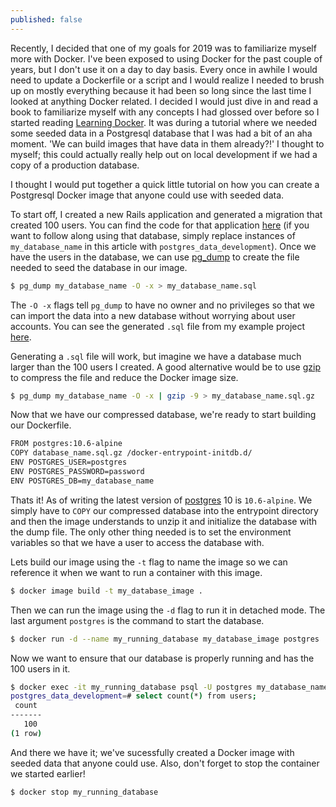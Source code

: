 ```yaml
---
published: false
---
```

Recently, I decided that one of my goals for 2019 was to familiarize myself more with Docker. I've been exposed to using Docker for the past couple of years, but I don't use it on a day to day basis. Every once in awhile I would need to update a Dockerfile or a script and I would realize I needed to brush up on mostly everything because it had been so long since the last time I looked at anything Docker related. I decided I would just dive in and read a book to familiarize myself with any concepts I had glossed over before so I started reading [Learning Docker](). It was during a tutorial where we needed some seeded data in a Postgresql database that I was had a bit of an aha moment. 'We can build images that have data in them already?!' I thought to myself; this could actually really help out on local development if we had a copy of a production database. 

I thought I would put together a quick little tutorial on how you can create a Postgresql Docker image that anyone could use with seeded data.

To start off, I created a new Rails application and generated a migration that created 100 users. You can find the code for that application [here](https://github.com/jer-k/postgres_docker_image_with_data/tree/master/postgres_data) (if you want to follow along using that database, simply replace instances of `my_database_name` in this article with `postgres_data_development`). Once we have the users in the database, we can use [pg_dump](https://www.postgresql.org/docs/10/app-pgdump.html) to create the file needed to seed the database in our image.

```bash
$ pg_dump my_database_name -O -x > my_database_name.sql
```

The `-O -x` flags tell `pg_dump` to have no owner and no privileges so that we can import the data into a new database without worrying about user accounts. You can see the generated `.sql` file from my example project [here](https://github.com/jer-k/postgres_docker_image_with_data/blob/master/pg_data.sql).

Generating a `.sql` file will work, but imagine we have a database much larger than the 100 users I created. A good alternative would be to use [gzip](https://www.gnu.org/software/gzip/) to compress the file and reduce the Docker image size.

```bash
$ pg_dump my_database_name -O -x | gzip -9 > my_database_name.sql.gz
```

Now that we have our compressed database, we're ready to start building our Dockerfile.

```bash
FROM postgres:10.6-alpine
COPY database_name.sql.gz /docker-entrypoint-initdb.d/
ENV POSTGRES_USER=postgres
ENV POSTGRES_PASSWORD=password
ENV POSTGRES_DB=my_database_name
```

Thats it! As of writing the latest version of [postgres](https://hub.docker.com/_/postgres) 10 is `10.6-alpine`. We simply have to `COPY` our compressed database into the entrypoint directory and then the image understands to unzip it and initialize the database with the dump file. The only other thing needed is to set the environment variables so that we have a user to access the database with.

Lets build our image using the `-t` flag to name the image so we can reference it when we want to run a container with this image.

```bash
$ docker image build -t my_database_image .
```

Then we can run the image using the `-d` flag to run it in detached mode. The last argument `postgres` is the command to start the database.

```bash
$ docker run -d --name my_running_database my_database_image postgres
```

Now we want to ensure that our database is properly running and has the 100 users in it.

```bash
$ docker exec -it my_running_database psql -U postgres my_database_name
postgres_data_development=# select count(*) from users;
 count 
-------
   100
(1 row)
```

And there we have it; we've sucessfully created a Docker image with seeded data that anyone could use. Also, don't forget to stop the container we started earlier!

```bash
$ docker stop my_running_database
```


